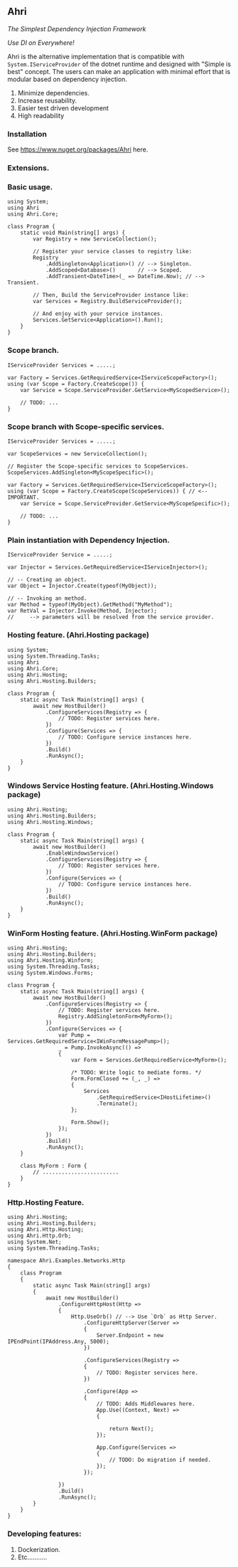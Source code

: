 ## Ahri
_The Simplest Dependency Injection Framework_

_Use DI on Everywhere!_

Ahri is the alternative implementation that is compatible 
with `System.IServiceProvider` of the dotnet runtime and designed with "Simple is best" concept.
The users can make an application with minimal effort that is modular based on dependency injection.

1. Minimize dependencies.
2. Increase reusability.
3. Easier test driven development
4. High readability

### Installation
See https://www.nuget.org/packages/Ahri here.

### Extensions.

### Basic usage.
```
using System;
using Ahri
using Ahri.Core;

class Program {
    static void Main(string[] args) {
        var Registry = new ServiceCollection();
        
        // Register your service classes to registry like:
        Registry
            .AddSingleton<Application>() // --> Singleton.
            .AddScoped<Database>()       // --> Scoped.
            .AddTransient<DateTime>(_ => DateTime.Now); // --> Transient.
        
        // Then, Build the ServiceProvider instance like:
        var Services = Registry.BuildServiceProvider();
        
        // And enjoy with your service instances.
        Services.GetService<Application>().Run();
    }
}
```

### Scope branch.
```
IServiceProvider Services = .....;

var Factory = Services.GetRequiredService<IServiceScopeFactory>();
using (var Scope = Factory.CreateScope()) {
    var Service = Scope.ServiceProvider.GetService<MyScopedService>();
    
    // TODO: ...
}
```

### Scope branch with Scope-specific services.
```
IServiceProvider Services = .....;

var ScopeServices = new ServiceCollection();

// Register the Scope-specific services to ScopeServices.
ScopeServices.AddSingleton<MyScopeSpecific>();

var Factory = Services.GetRequiredService<IServiceScopeFactory>();
using (var Scope = Factory.CreateScope(ScopeServices)) { // <-- IMPORTANT.
    var Service = Scope.ServiceProvider.GetService<MyScopeSpecific>();

    // TODO: ...
}
```

### Plain instantiation with Dependency Injection.
```
IServiceProvider Service = .....;

var Injector = Services.GetRequiredService<IServiceInjector>();

// -- Creating an object.
var Object = Injector.Create(typeof(MyObject));

// -- Invoking an method.
var Method = typeof(MyObject).GetMethod("MyMethod");
var RetVal = Injector.Invoke(Method, Injector);
//     --> parameters will be resolved from the service provider.

```

### Hosting feature. (Ahri.Hosting package)
```
using System;
using System.Threading.Tasks;
using Ahri
using Ahri.Core;
using Ahri.Hosting;
using Ahri.Hosting.Builders;

class Program {
    static async Task Main(string[] args) {
        await new HostBuilder()
            .ConfigureServices(Registry => {
                // TODO: Register services here.
            })
            .Configure(Services => {
                // TODO: Configure service instances here.
            })
            .Build()
            .RunAsync();
    }
}
```

### Windows Service Hosting feature. (Ahri.Hosting.Windows package)
```
using Ahri.Hosting;
using Ahri.Hosting.Builders;
using Ahri.Hosting.Windows;

class Program {
    static async Task Main(string[] args) {
        await new HostBuilder()
            .EnableWindowsService()
            .ConfigureServices(Registry => {
                // TODO: Register services here.
            })
            .Configure(Services => {
                // TODO: Configure service instances here.
            })
            .Build()
            .RunAsync();
    }
}
```

### WinForm Hosting feature. (Ahri.Hosting.WinForm package)
```
using Ahri.Hosting;
using Ahri.Hosting.Builders;
using Ahri.Hosting.Winform;
using System.Threading.Tasks;
using System.Windows.Forms;

class Program {
    static async Task Main(string[] args) {
        await new HostBuilder()
            .ConfigureServices(Registry => {
                // TODO: Register services here.
                Registry.AddSingletonForm<MyForm>();
            })
            .Configure(Services => {
                var Pump = Services.GetRequiredService<IWinFormMessagePump>();
                _ = Pump.InvokeAsync(() =>
                {
                    var Form = Services.GetRequiredService<MyForm>();

                    /* TODO: Write logic to mediate forms. */
                    Form.FormClosed += (_, _) =>
                    {
                        Services
                            .GetRequiredService<IHostLifetime>()
                            .Terminate();
                    };

                    Form.Show();
                });
            })
            .Build()
            .RunAsync();
    }

    class MyForm : Form {
        // ........................
    }
}

```

### Http.Hosting Feature.
```
using Ahri.Hosting;
using Ahri.Hosting.Builders;
using Ahri.Http.Hosting;
using Ahri.Http.Orb;
using System.Net;
using System.Threading.Tasks;

namespace Ahri.Examples.Networks.Http
{
    class Program
    {
        static async Task Main(string[] args)
        {
            await new HostBuilder()
                .ConfigureHttpHost(Http =>
                {
                    Http.UseOrb() // --> Use `Orb` as Http Server.
                        .ConfigureHttpServer(Server =>
                        {
                            Server.Endpoint = new IPEndPoint(IPAddress.Any, 5000);
                        })

                        .ConfigureServices(Registry =>
                        {
                            // TODO: Register services here.
                        })

                        .Configure(App =>
                        {
                            // TODO: Adds Middlewares here.
                            App.Use((Context, Next) =>
                            {

                                return Next();
                            });

                            App.Configure(Services =>
                            {
                                // TODO: Do migration if needed. 
                            });
                        });

                })
                .Build()
                .RunAsync();
        }
    }
}
```

### Developing features:
1. Dockerization.
2. Etc...........